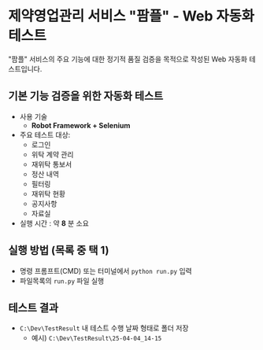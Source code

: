 
# 제약영업관리 서비스 "팜플" - Web 자동화 테스트 
"팜플" 서비스의 주요 기능에 대한 정기적 품질 검증을 목적으로 작성된 Web 자동화 테스트입니다.

## 기본 기능 검증을 위한 자동화 테스트  
- 사용 기술
  - **Robot Framework + Selenium**
- 주요 테스트 대상:  
  - 로그인  
  - 위탁 계약 관리  
  - 재위탁 통보서  
  - 정산 내역  
  - 필터링  
  - 재위탁 현황  
  - 공지사항  
  - 자료실  
- 실행 시간 : 약 **8** 분 소요  

## 실행 방법 (목록 중 택 1)
- 명령 프롬프트(CMD) 또는 터미널에서 `python run.py` 입력
- 파일목록의 `run.py` 파일 실행

## 테스트 결과
- `C:\Dev\TestResult` 내 테스트 수행 날짜 형태로 폴더 저장
    - 예시) `C:\Dev\TestResult\25-04-04_14-15`
